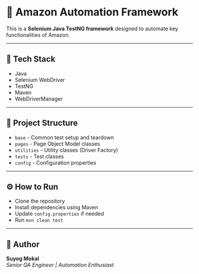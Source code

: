 
# 🛒 Amazon Automation Framework

This is a **Selenium Java TestNG framework** designed to automate key functionalities of Amazon.

---

## 📌 Tech Stack

- Java
- Selenium WebDriver
- TestNG
- Maven
- WebDriverManager

---

## 📂 Project Structure

- `base` - Common test setup and teardown
- `pages` - Page Object Model classes
- `utilities` - Utility classes (Driver Factory)
- `tests` - Test classes
- `config` - Configuration properties

---

## ⚙️ How to Run

- Clone the repository
- Install dependencies using Maven
- Update `config.properties` if needed
- Run `mvn clean test`

---

## 🙌 Author

**Suyog Mokal**  
*Senior QA Engineer | Automation Enthusiast*
